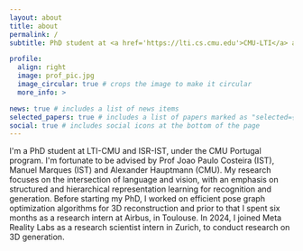 ```yaml
---
layout: about
title: about
permalink: /
subtitle: PhD student at <a href='https://lti.cs.cmu.edu'>CMU-LTI</a> and <a href='https://welcome.isr.tecnico.ulisboa.pt'>ISR-IST</a>

profile:
  align: right
  image: prof_pic.jpg
  image_circular: true # crops the image to make it circular
  more_info: >

news: true # includes a list of news items
selected_papers: true # includes a list of papers marked as "selected={true}"
social: true # includes social icons at the bottom of the page
---
```


I'm a PhD student at LTI-CMU and ISR-IST, under the CMU Portugal program. I'm fortunate to be advised by Prof Joao Paulo Costeira (IST), Manuel Marques (IST) and Alexander Hauptmann (CMU). My research focuses on the intersection of language and vision, with an emphasis on structured and hierarchical representation learning for recognition and generation. Before starting my PhD, I worked on efficient pose graph optimization algorithms for 3D reconstruction and prior to that I spent six months as a research intern at Airbus, in Toulouse. In 2024, I joined Meta Reality Labs as a research scientist intern in Zurich, to conduct research on 3D generation.
